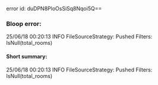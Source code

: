 error id: duDPN8PloOsSiSq8Nqoi5Q==
### Bloop error:

25/06/18 00:20:13 INFO FileSourceStrategy: Pushed Filters: IsNull(total_rooms)
#### Short summary: 

25/06/18 00:20:13 INFO FileSourceStrategy: Pushed Filters: IsNull(total_rooms)